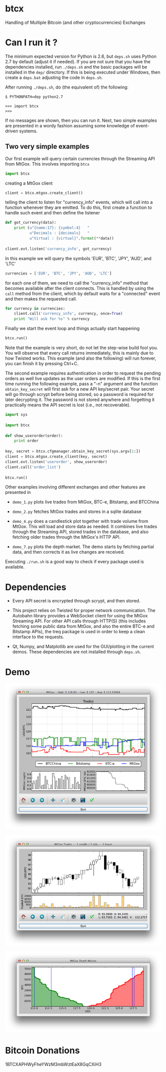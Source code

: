 btcx
====

Handling of Multiple Bitcoin (and other cryptocurrencies) Exchanges


Can I run it ?
==============

The minimum  expected version  for Python is  2.6, but  `deps.sh` uses
Python 2.7 by default (adjust it if  needed). If you are not sure that
you have  the dependencies  installed, run  `./deps.sh` and  the basic
packages will be  installed in the `dep/` directory. If  this is being
executed under Windows, then create a `deps.bat` adjusting the code in
`deps.sh`.

After running `./deps.sh`, do (the equivalent of) the following:

	$ PYTHONPATH=dep python2.7

```
>>> import btcx
>>>
```

If  no messages  are shown,  then you  can run  it.  Next,  two simple
examples are presented  in a wordy fashion assuming  some knowledge of
event-driven systems.


Two very simple examples
------------------------

Our first example will query  certain currencies through the Streaming
API from MtGox. This involves importing `btcx`

```python
import btcx
```

creating a MtGox client

```python
client = btcx.mtgox.create_client()
```

telling the client  to listen for "currency\_info"  events, which will
call into  a function whenever  they are  emitted.  To do  this, first
create a function to handle such event and then define the listener

```python
def got_currency(data):
    print (u"{name:17}: {symbol:4}   "
           u"Decimals : {decimals}   "
           u"Virtual : {virtual}".format(**data))

client.evt.listen('currency_info', got_currency)
```

In this example we will query  the symbols 'EUR', 'BTC', 'JPY', 'AUD',
and 'LTC'

```python
currencies = ['EUR', 'BTC', 'JPY', 'AUD', 'LTC']
```

for each one of them, we need to call the "currency\_info" method that
becomes available after the client  connects. This is handled by using
the  `call` method  from  the client,  which by  default  waits for  a
"connected" event and then makes the requested call.

```python
for currency in currencies:
    client.call('currency_info', currency, once=True)
    print "Will ask for %s" % currency
```

Finally we start the event loop and things actually start happening

```python
btcx.run()
```

Note that  the example is very  short, do not let  the step-wise build
fool you.  You will observe  that every call returns immediately, this
is  mainly due  to  how  Twisted works.  This  example  (and also  the
following) will run forever, you can finish it by pressing Ctrl+C.

The second  example requires  authentication in  order to  request the
pending  orders  as   well  live  updates  as  the   user  orders  are
modified. If  this is  the first time  running the  following example,
pass a "-n"  argument and the function  `obtain_key_secret` will first
ask for a new API key/secret pair.  Your secret will go through scrypt
before being  stored, so a  password is required for  later decrypting
it. The password is not  stored anywhere and forgetting it practically
means the API secret is lost (i.e., not recoverable).

```python
import sys

import btcx

def show_userorder(order):
	print order

key, secret = btcx.cfgmanager.obtain_key_secret(sys.argv[1:])
client = btcx.mtgox.create_client(key, secret)
client.evt.listen('userorder', show_userorder)
client.call('order_list')

btcx.run()
```

Other examples  involving different  exchanges and other  features are
presented in

+ `demo_1.py` plots live trades from MtGox, BTC-e, Bitstamp, and BTCChina

+ `demo_2.py` fetches MtGox trades and stores in a sqlite database

+ `demo_4.py` does a candlestick  plot together with trade volume from
MtGox.  This will  load and  store data  as needed.  It combines  live
trades through the  Streaming API, stored trades in  the database, and
also fetching older trades through the MtGox's HTTP API.

+  `demo_7.py` plots  the depth  market. The  demo starts  by fetching
partial data, and then corrects it as live changes are received.

Executing `./run.sh` is  a good way to check if  every package used is
available.


Dependencies
============

+ Every API secret is encrypted through scrypt, and then stored.

+ This  project relies  on Twisted  for proper  network communication.
The Autobahn library  provides a WebSocket client for  using the MtGox
Streaming  API. For  other API  calls through  HTTP(S) (this  includes
fetching some  public data from MtGox,  and also the entire  BTC-e and
Bitstamp APIs),  the treq  package is  used in order  to keep  a clean
interface to the requests.

+  Qt, Numpy,  and Matplotlib  are used  for the  GUI/plotting in  the
current  demos.    These  dependencies   are  not   installed  through
`deps.sh`.


Demo
====

![demo1](screenshot/demo_1_up2.png?raw=True)

![demo4](screenshot/demo_4.png?raw=True)

![demo7](screenshot/demo_7.png?raw=True)


Bitcoin Donations
=================

1BTCXAPHWyFheYWzM3mbWztEaX8GqCXiH3
